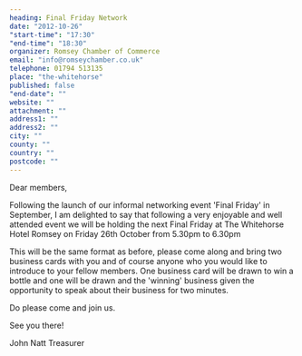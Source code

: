 ```yaml
---
heading: Final Friday Network
date: "2012-10-26"
"start-time": "17:30"
"end-time": "18:30"
organizer: Romsey Chamber of Commerce
email: "info@romseychamber.co.uk"
telephone: 01794 513135
place: "the-whitehorse"
published: false
"end-date": ""
website: ""
attachment: ""
address1: ""
address2: ""
city: ""
county: ""
country: ""
postcode: ""
---
```


Dear members,

Following the launch of our informal networking event 'Final Friday' in September, I am delighted to say that following a very enjoyable and well attended event we will be holding the next Final Friday at The Whitehorse Hotel Romsey on Friday 26th October from 5.30pm to 6.30pm

This will be the same format as before, please come along and bring two business cards with you and of course anyone who you would like to introduce to your fellow members. One business card will be drawn to win a bottle and one will be drawn and the 'winning' business given the opportunity to speak about their business for two minutes.

Do please come and join us.

See you there!

John Natt
Treasurer
